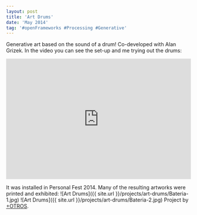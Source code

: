 ```yaml
---
layout: post
title: 'Art Drums'
date: 'May 2014'
tag: '#openFrameworks #Processing #Generative'
---
```

Generative art based on the sound of a drum! Co-developed with Alan Grizek. In the video you can see the set-up and me trying out the drums:
<iframe width="100%" height="330" src="https://www.youtube.com/embed/7YEjhzFu7rg" frameborder="0" allowfullscreen></iframe>

It was installed in Personal Fest 2014. Many of the resulting artworks were printed and exhibited:
![Art Drums]({{ site.url }}/projects/art-drums/Bateria-1.jpg)
![Art Drums]({{ site.url }}/projects/art-drums/Bateria-2.jpg)
Project by [+OTROS](http://masotros.com/).
